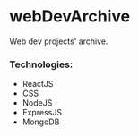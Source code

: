 # webDevArchive
Web dev projects' archive.

### Technologies:
- ReactJS
- CSS
- NodeJS
- ExpressJS
- MongoDB

